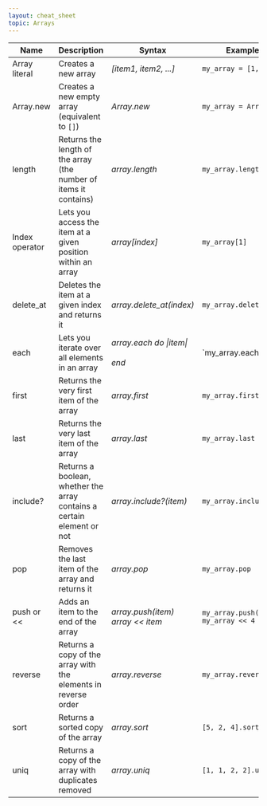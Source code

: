 ```yaml
---
layout: cheat_sheet
topic: Arrays
---
```


| Name           | Description                                                            | Syntax                                    | Examples                                                |
| -------------- | ---------------------------------------------------------------------- | ----------------------------------------- | ------------------------------------------------------- |
| Array literal  | Creates a new array                                                    | _[item1, item2, ...]_                     | `my_array = [1, 2, 3]`                                  |
| Array.new      | Creates a new empty array (equivalent to `[]`)                         | _Array.new_                               | `my_array = Array.new`                                  |
| length         | Returns the length of the array (the number of items it contains)      | _array.length_                            | `my_array.length`                                       |
| Index operator | Lets you access the item at a given position within an array           | _array[index]_                            | `my_array[1]`                                           |
| delete_at      | Deletes the item at a given index and returns it                       | _array.delete_at(index)_                  | `my_array.delete_at(1)`                                 |
| each           | Lets you iterate over all elements in an array                         | _array.each do \|item\|_ <br><br> _end_   | `my_array.each do |item|` <br> `puts item` <br> `end`   |
| first          | Returns the very first item of the array                               | _array.first_                             | `my_array.first`                                        |
| last           | Returns the very last item of the array                                | _array.last_                              | `my_array.last`                                         |
| include?       | Returns a boolean, whether the array contains a certain element or not | _array.include?(item)_                    | `my_array.include?(4)`                                  |
| pop            | Removes the last item of the array and returns it                      | _array.pop_                               | `my_array.pop`                                          |
| push or \<\<   | Adds an item to the end of the array                                   | _array.push(item)_ <br> _array \<\< item_ | `my_array.push(4)` <br> `my_array << 4`                 |
| reverse        | Returns a copy of the array with the elements in reverse order         | _array.reverse_                           | `my_array.reverse`                                      |
| sort           | Returns a sorted copy of the array                                     | _array.sort_                              | `[5, 2, 4].sort`                                        |
| uniq           | Returns a copy of the array with duplicates removed                    | _array.uniq_                              | `[1, 1, 2, 2].uniq`                                     |
